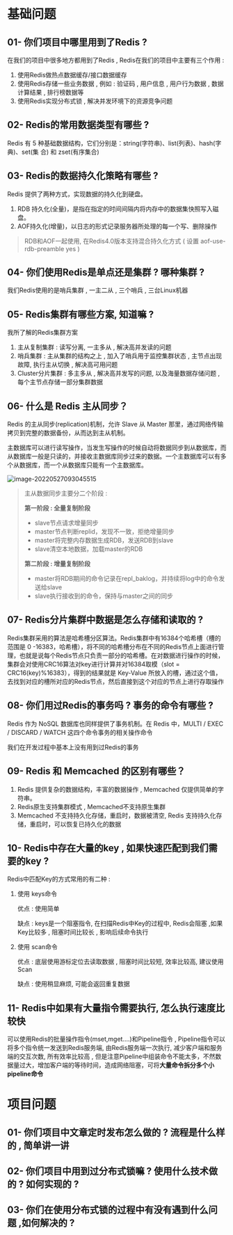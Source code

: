 # 基础问题

## 01- 你们项目中哪里用到了Redis ? 

在我们的项目中很多地方都用到了Redis , Redis在我们的项目中主要有三个作用 : 

1. 使用Redis做热点数据缓存/接口数据缓存
2. 使用Redis存储一些业务数据 , 例如 : 验证码 , 用户信息 , 用户行为数据 , 数据计算结果 , 排行榜数据等
3. 使用Redis实现分布式锁 , 解决并发环境下的资源竞争问题

## 02- Redis的常用数据类型有哪些 ?

Redis 有 5 种基础数据结构，它们分别是：string(字符串)、list(列表)、hash(字典)、set(集 合) 和 zset(有序集合)



## 03- Redis的数据持久化策略有哪些 ? 

Redis 提供了两种方式，实现数据的持久化到硬盘。

1. RDB 持久化(全量)，是指在指定的时间间隔内将内存中的数据集快照写入磁盘。
2. AOF持久化(增量)，以日志的形式记录服务器所处理的每一个写、删除操作

> RDB和AOF一起使用, 在Redis4.0版本支持混合持久化方式 ( 设置 aof-use-rdb-preamble yes )



## 04- 你们使用Redis是单点还是集群 ? 哪种集群 ?

我们Redis使用的是哨兵集群 ,  一主二从 ,  三个哨兵 , 三台Linux机器



## 05- Redis集群有哪些方案, 知道嘛 ? 

我所了解的Redis集群方案 

1. 主从复制集群 :  读写分离, 一主多从 , 解决高并发读的问题
2. 哨兵集群 : 主从集群的结构之上 , 加入了哨兵用于监控集群状态 , 主节点出现故障, 执行主从切换 , 解决高可用问题
3. Cluster分片集群 : 多主多从 , 解决高并发写的问题, 以及海量数据存储问题 , 每个主节点存储一部分集群数据

## 06- 什么是 Redis 主从同步？

Redis 的主从同步(replication)机制，允许 Slave 从 Master 那里，通过网络传输拷贝到完整的数据备份，从而达到主从机制。

主数据库可以进行读写操作，当发生写操作的时候自动将数据同步到从数据库，而从数据库一般是只读的，并接收主数据库同步过来的数据。一个主数据库可以有多个从数据库，而一个从数据库只能有一个主数据库。

![image-20220527093045515](F:\授课资料\JAVAEE141期\面试资料\面试必会篇\assets\image-20220527093045515.png)

> 主从数据同步主要分二个阶段  : 
>
> **第一阶段 : 全量复制阶段**
>
> - slave节点请求增量同步
> - master节点判断replid，发现不一致，拒绝增量同步
> - master将完整内存数据生成RDB，发送RDB到slave
> - slave清空本地数据，加载master的RDB
>
> **第二阶段 : 增量复制阶段**
>
> - master将RDB期间的命令记录在repl_baklog，并持续将log中的命令发送给slave
> - slave执行接收到的命令，保持与master之间的同步



## 07- Redis分片集群中数据是怎么存储和读取的 ? 

Redis集群采用的算法是哈希槽分区算法。Redis集群中有16384个哈希槽（槽的范围是 0 -16383，哈希槽），将不同的哈希槽分布在不同的Redis节点上面进行管理，也就是说每个Redis节点只负责一部分的哈希槽。在对数据进行操作的时候，集群会对使用CRC16算法对key进行计算并对16384取模（slot = CRC16(key)%16383），得到的结果就是 Key-Value 所放入的槽，通过这个值，去找到对应的槽所对应的Redis节点，然后直接到这个对应的节点上进行存取操作



## 08- 你们用过Redis的事务吗 ? 事务的命令有哪些 ? 

Redis 作为 NoSQL 数据库也同样提供了事务机制。在 Redis 中，MULTI / EXEC / DISCARD / WATCH 这四个命令事务的相关操作命令

我们在开发过程中基本上没有用到过Redis的事务

## 09- Redis 和 Memcached 的区别有哪些？

1.  Redis 提供复杂的数据结构，丰富的数据操作 , Memcached 仅提供简单的字符串。
2.  Redis原生支持集群模式 , Memcached不支持原生集群
3.  Memcached 不支持持久化存储，重启时，数据被清空,  Redis 支持持久化存储，重启时，可以恢复已持久化的数据



## 10-  Redis中存在大量的key , 如果快速匹配到我们需要的key ? 

Redis中匹配Key的方式常用的有二种 : 

1. 使用 keys命令 

   优点 : 使用简单

   缺点 : keys是一个阻塞指令, 在扫描Redis中Key的过程中, Redis会阻塞 ,如果Key比较多 , 阻塞时间比较长 ,  影响后续命令执行

2. 使用 scan命令

   优点 : 底层使用游标定位去读取数据 , 阻塞时间比较短, 效率比较高, 建议使用Scan

   缺点 : 使用稍显麻烦, 可能会返回重复数据



## 11- Redis中如果有大量指令需要执行, 怎么执行速度比较快

可以使用Redis的批量操作指令(mset,mget....)和Pipeline指令 , Pipeline指令可以将多个指令统一发送到Redis服务端, 由Redis服务端一次执行, 减少客户端和服务端的交互次数, 所有效率比较高 , 但是注意Pipeline中组装命令不能太多，不然数据量过大，增加客户端的等待时间，造成网络阻塞，可将**大量命令拆分多个小pipeline命令**



# 项目问题 

## 01- 你们项目中文章定时发布怎么做的 ? 流程是什么样的 , 简单讲一讲







## 02- 你们项目中用到过分布式锁嘛 ? 使用什么技术做的 ? 如何实现的 ? 





## 03- 你们在使用分布式锁的过程中有没有遇到什么问题 ,如何解决的 ? 



